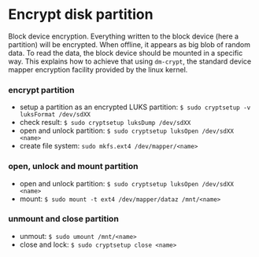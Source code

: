 
# Encrypt disk partition

Block device encryption. Everything written to the block device (here a partition) will be encrypted. When offline, it appears as big blob of random data. To read the data, the block device should be mounted in a specific way.
This explains how to achieve that using `dm-crypt`, the standard device mapper encryption facility provided by the linux kernel.

### encrypt partition
- setup a partition as an encrypted LUKS partition: 
`$ sudo cryptsetup -v luksFormat /dev/sdXX`  
- check result: 
`$ sudo cryptsetup luksDump /dev/sdXX`
- open and unlock partition: 
`$ sudo cryptsetup luksOpen /dev/sdXX <name>`  
- create file system: 
`sudo mkfs.ext4 /dev/mapper/<name>`

### open, unlock and mount partition
- open and unlock partition: 
`$ sudo cryptsetup luksOpen /dev/sdXX <name>`  
- mount: 
`$ sudo mount -t ext4 /dev/mapper/dataz /mnt/<name>`  

### unmount and close partition
- unmout: 
`$ sudo umount /mnt/<name>`  
- close and lock: 
`$ sudo cryptsetup close <name>`  
